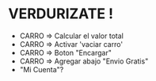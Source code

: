 # VERDURIZATE !

- CARRO => Calcular el valor total
- CARRO => Activar 'vaciar carro'
- CARRO => Boton "Encargar"
- CARRO => Agregar abajo "Envio Gratis"
- "Mi Cuenta"?